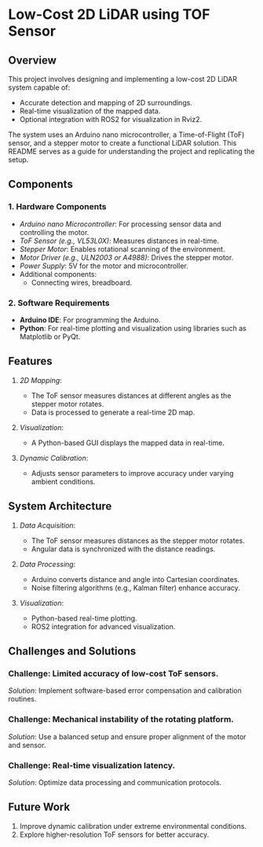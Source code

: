 # Low-Cost 2D LiDAR using TOF Sensor

## Overview
This project involves designing and implementing a low-cost 2D LiDAR system capable of:

- Accurate detection and mapping of 2D surroundings.
- Real-time visualization of the mapped data.
- Optional integration with ROS2 for visualization in Rviz2.

The system uses an Arduino nano microcontroller, a Time-of-Flight (ToF) sensor, and a stepper motor to create a functional LiDAR solution. This README serves as a guide for understanding the project and replicating the setup.

## Components


### 1. Hardware Components
- *Arduino nano Microcontroller*: For processing sensor data and controlling the motor.
- *ToF Sensor (e.g., VL53L0X)*: Measures distances in real-time.
- *Stepper Motor*: Enables rotational scanning of the environment.
- *Motor Driver (e.g., ULN2003 or A4988)*: Drives the stepper motor.
- *Power Supply*: 5V for the motor and microcontroller.
- Additional components:
  - Connecting wires, breadboard.

### 2. Software Requirements
- **Arduino IDE**: For programming the Arduino.
- **Python**: For real-time plotting and visualization using libraries such as Matplotlib or PyQt.

## Features

1. *2D Mapping*:
   - The ToF sensor measures distances at different angles as the stepper motor rotates.
   - Data is processed to generate a real-time 2D map.

2. *Visualization*:
   - A Python-based GUI displays the mapped data in real-time.

3. *Dynamic Calibration*:
   - Adjusts sensor parameters to improve accuracy under varying ambient conditions.

## System Architecture

1. *Data Acquisition*:
   - The ToF sensor measures distances as the stepper motor rotates.
   - Angular data is synchronized with the distance readings.

2. *Data Processing*:
   - Arduino converts distance and angle into Cartesian coordinates.
   - Noise filtering algorithms (e.g., Kalman filter) enhance accuracy.

3. *Visualization*:
   - Python-based real-time plotting.
   - ROS2 integration for advanced visualization.

## Challenges and Solutions

### Challenge: Limited accuracy of low-cost ToF sensors.
*Solution*: Implement software-based error compensation and calibration routines.

### Challenge: Mechanical instability of the rotating platform.
*Solution*: Use a balanced setup and ensure proper alignment of the motor and sensor.

### Challenge: Real-time visualization latency.
*Solution*: Optimize data processing and communication protocols.

## Future Work

1. Improve dynamic calibration under extreme environmental conditions.
2. Explore higher-resolution ToF sensors for better accuracy.

